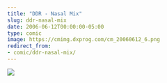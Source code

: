 ```yaml
---
title: "DDR - Nasal Mix"
slug: ddr-nasal-mix
date: 2006-06-12T00:00:00-05:00
type: comic
image: https://cmimg.dxprog.com/cm_20060612_6.png
redirect_from:
- comic/ddr-nasal-mix/
---
```

[![](https://cmimg.dxprog.com/cm_20060612_6.png)](https://cmimg.dxprog.com/cm_20060612_6.png)


